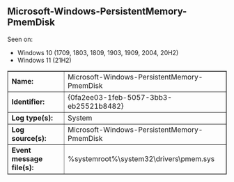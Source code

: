 ## Microsoft-Windows-PersistentMemory-PmemDisk

Seen on:
* Windows 10 (1709, 1803, 1809, 1903, 1909, 2004, 20H2)
* Windows 11 (21H2)

<table border="1" class="docutils">
  <tbody>
    <tr>
      <td><b>Name:</b></td>
      <td>Microsoft-Windows-PersistentMemory-PmemDisk</td>
    </tr>
    <tr>
      <td><b>Identifier:</b></td>
      <td>{0fa2ee03-1feb-5057-3bb3-eb25521b8482}</td>
    </tr>
    <tr>
      <td><b>Log type(s):</b></td>
      <td>System</td>
    </tr>
    <tr>
      <td><b>Log source(s):</b></td>
      <td>Microsoft-Windows-PersistentMemory-PmemDisk</td>
    </tr>
    <tr>
      <td><b>Event message file(s):</b></td>
      <td>%systemroot%\system32\drivers\pmem.sys</td>
    </tr>
  </tbody>
</table>

&nbsp;

